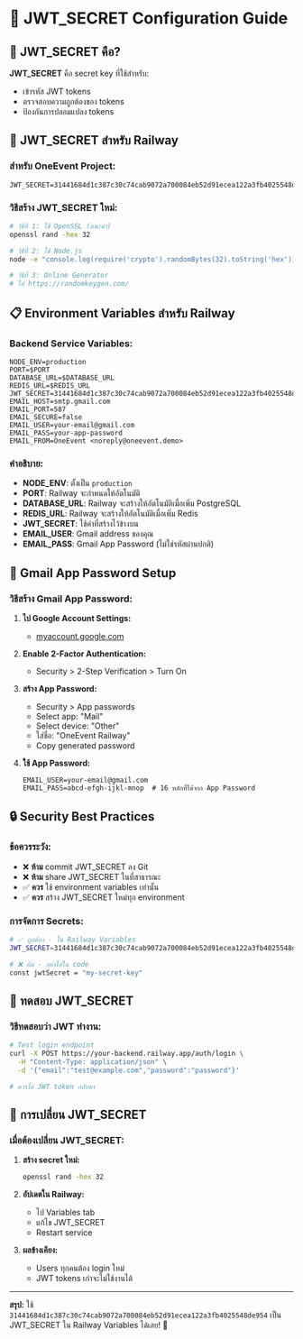 # 🔐 JWT_SECRET Configuration Guide

## 🎯 JWT_SECRET คือ?

**JWT_SECRET** คือ secret key ที่ใช้สำหรับ:
- เข้ารหัส JWT tokens
- ตรวจสอบความถูกต้องของ tokens
- ป้องกันการปลอมแปลง tokens

## 🔑 JWT_SECRET สำหรับ Railway

### สำหรับ OneEvent Project:
```
JWT_SECRET=31441684d1c387c30c74cab9072a700084eb52d91ecea122a3fb4025548de954
```

### วิธีสร้าง JWT_SECRET ใหม่:
```bash
# วิธีที่ 1: ใช้ OpenSSL (แนะนำ)
openssl rand -hex 32

# วิธีที่ 2: ใช้ Node.js
node -e "console.log(require('crypto').randomBytes(32).toString('hex'))"

# วิธีที่ 3: Online Generator
# ไป https://randomkeygen.com/
```

## 📋 Environment Variables สำหรับ Railway

### Backend Service Variables:
```
NODE_ENV=production
PORT=$PORT
DATABASE_URL=$DATABASE_URL
REDIS_URL=$REDIS_URL
JWT_SECRET=31441684d1c387c30c74cab9072a700084eb52d91ecea122a3fb4025548de954
EMAIL_HOST=smtp.gmail.com
EMAIL_PORT=587
EMAIL_SECURE=false
EMAIL_USER=your-email@gmail.com
EMAIL_PASS=your-app-password
EMAIL_FROM=OneEvent <noreply@oneevent.demo>
```

### คำอธิบาย:
- **NODE_ENV**: ตั้งเป็น `production`
- **PORT**: Railway จะกำหนดให้อัตโนมัติ
- **DATABASE_URL**: Railway จะสร้างให้อัตโนมัติเมื่อเพิ่ม PostgreSQL
- **REDIS_URL**: Railway จะสร้างให้อัตโนมัติเมื่อเพิ่ม Redis
- **JWT_SECRET**: ใช้ค่าที่สร้างไว้ข้างบน
- **EMAIL_USER**: Gmail address ของคุณ
- **EMAIL_PASS**: Gmail App Password (ไม่ใช่รหัสผ่านปกติ)

## 📧 Gmail App Password Setup

### วิธีสร้าง Gmail App Password:

1. **ไป Google Account Settings:**
   - [myaccount.google.com](https://myaccount.google.com)

2. **Enable 2-Factor Authentication:**
   - Security > 2-Step Verification > Turn On

3. **สร้าง App Password:**
   - Security > App passwords
   - Select app: "Mail"
   - Select device: "Other"
   - ใส่ชื่อ: "OneEvent Railway"
   - Copy generated password

4. **ใช้ App Password:**
   ```
   EMAIL_USER=your-email@gmail.com
   EMAIL_PASS=abcd-efgh-ijkl-mnop  # 16 หลักที่ได้จาก App Password
   ```

## 🔒 Security Best Practices

### ข้อควรระวัง:
- ❌ **ห้าม** commit JWT_SECRET ลง Git
- ❌ **ห้าม** share JWT_SECRET ในที่สาธารณะ
- ✅ **ควร** ใช้ environment variables เท่านั้น
- ✅ **ควร** สร้าง JWT_SECRET ใหม่ทุก environment

### การจัดการ Secrets:
```bash
# ✅ ถูกต้อง - ใน Railway Variables
JWT_SECRET=31441684d1c387c30c74cab9072a700084eb52d91ecea122a3fb4025548de954

# ❌ ผิด - อย่าใส่ใน code
const jwtSecret = "my-secret-key"
```

## 🧪 ทดสอบ JWT_SECRET

### วิธีทดสอบว่า JWT ทำงาน:
```bash
# Test login endpoint
curl -X POST https://your-backend.railway.app/auth/login \
  -H "Content-Type: application/json" \
  -d '{"email":"test@example.com","password":"password"}'

# ควรได้ JWT token กลับมา
```

## 🔄 การเปลี่ยน JWT_SECRET

### เมื่อต้องเปลี่ยน JWT_SECRET:

1. **สร้าง secret ใหม่:**
   ```bash
   openssl rand -hex 32
   ```

2. **อัปเดตใน Railway:**
   - ไป Variables tab
   - แก้ไข JWT_SECRET
   - Restart service

3. **ผลข้างเคียง:**
   - Users ทุกคนต้อง login ใหม่
   - JWT tokens เก่าจะไม่ใช้งานได้

---

**สรุป:** ใช้ `31441684d1c387c30c74cab9072a700084eb52d91ecea122a3fb4025548de954` เป็น JWT_SECRET ใน Railway Variables ได้เลย! 🔐

